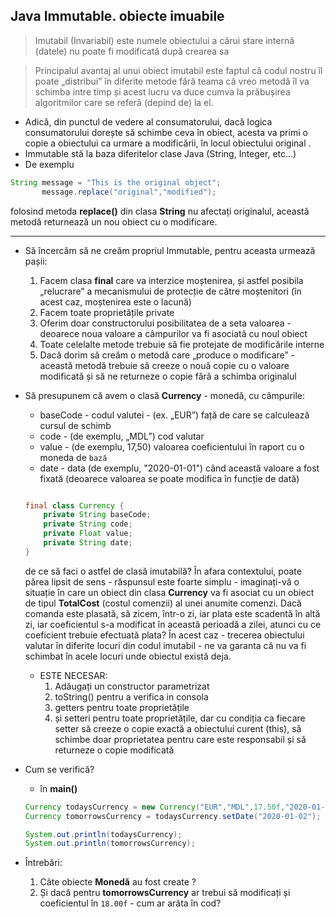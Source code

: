 ## Java Immutable. obiecte imuabile

> Imutabil (Invariabil) este numele obiectului a cărui stare internă (datele) nu poate fi modificată după crearea sa

> Principalul avantaj al unui obiect imutabil este faptul că codul nostru îl poate „distribui” în diferite metode fără teama că vreo metodă îl va schimba intre timp și acest lucru va duce cumva la prăbușirea algoritmilor care se referă (depind de) la el.


* Adică, din punctul de vedere al consumatorului, dacă logica consumatorului dorește să schimbe ceva în obiect, acesta va primi o copie a obiectului ca urmare a modificării, în locul obiectului original .
* Immutable stă la baza diferitelor clase Java (String, Integer, etc...)
* De exemplu

 ```java
 String message = "This is the original object";
        message.replace("original","modified");
 ``` 

  folosind metoda **replace()** din clasa **String** nu afectați originalul, această metodă returnează un nou obiect cu o modificare.

---

* Să încercăm să ne creăm propriul Immutable, pentru aceasta urmează pașii:
   1. Facem clasa **final** care va interzice moștenirea, și astfel posibila „relucrare” a mecanismului de protecție de către moștenitori (în acest caz, moștenirea este o lacună)
   2. Facem toate proprietățile private
   3. Oferim doar constructorului posibilitatea de a seta valoarea - deoarece noua valoare a câmpurilor va fi asociată cu noul obiect
   4. Toate celelalte metode trebuie să fie protejate de modificările interne
   5. Dacă dorim să creăm o metodă care „produce o modificare” - această metodă trebuie să creeze o nouă copie cu o valoare modificată și să ne returneze o copie fără a schimba originalul


* Să presupunem că avem o clasă **Currency** - monedă, cu câmpurile:
   * baseCode - codul valutei - (ex. „EUR”) față de care se calculează cursul de schimb
   * code - (de exemplu, „MDL”) cod valutar
   * value - (de exemplu, 17,50) valoarea coeficientului în raport cu o moneda de ```bază```
   * date - data (de exemplu, "2020-01-01") când această valoare a fost fixată (deoarece valoarea se poate modifica în funcție de dată)
    ```java

    final class Currency {
        private String baseCode;
        private String code;
        private Float value;
        private String date;
    }

    ```
   de ce să faci o astfel de clasă imutabilă? În afara contextului, poate părea lipsit de sens - răspunsul este foarte simplu - imaginați-vă o situație în care un obiect din clasa **Currency** va fi asociat cu un obiect de tipul **TotalCost** (costul comenzii) al unei anumite comenzi. Dacă comanda este plasată, să zicem, într-o zi, iar plata este scadentă în altă zi, iar coeficientul s-a modificat în această perioadă a zilei, atunci cu ce coeficient trebuie efectuată plata? În acest caz - trecerea obiectului valutar în diferite locuri din codul imutabil - ne va garanta că nu va fi schimbat în acele locuri unde obiectul există deja.

   * ESTE NECESAR:
     1. Adăugați un constructor parametrizat
     2. toString() pentru a verifica in consola
     3. getters pentru toate proprietățile
     4. și setteri pentru toate proprietățile, dar cu condiția ca fiecare setter să creeze o copie exactă a obiectului curent (this), să schimbe doar proprietatea pentru care este responsabil și să returneze o copie modificată

* Cum se verifică?
   * în **main()**

    ```java
    Currency todaysCurrency = new Currency("EUR","MDL",17.50f,"2020-01-01");
    Currency tomorrowsCurrency = todaysCurrency.setDate("2020-01-02");

    System.out.println(todaysCurrency);
    System.out.println(tomorrowsCurrency);
    ```  

* Întrebări:
   1. Câte obiecte **Monedă** au fost create ?
   2. Și dacă pentru **tomorrowsCurrency** ar trebui să modificați și coeficientul în ```18.00f``` - cum ar arăta în cod?
